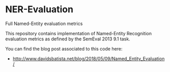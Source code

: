 # NER-Evaluation
Full Named-Entity evaluation metrics

This repository contains implementation of Named-Entity Recognition evaluation metrics as defined by the SemEval 2013 9.1 task.

You can find the blog post associated to this code here:

* http://www.davidsbatista.net/blog/2018/05/09/Named_Entity_Evaluation/

